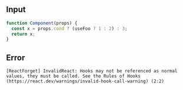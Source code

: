 
## Input

```javascript
function Component(props) {
  const x = props.cond ? (useFoo ? 1 : 2) : 3;
  return x;
}

```


## Error

```
[ReactForget] InvalidReact: Hooks may not be referenced as normal values, they must be called. See the Rules of Hooks (https://react.dev/warnings/invalid-hook-call-warning) (2:2)
```
          
      